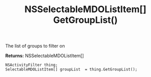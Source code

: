 ﻿---
uid: crmscript_ref_NSActivityFilter_GetGroupList
title: NSSelectableMDOListItem[] GetGroupList()
intellisense: NSActivityFilter.GetGroupList
keywords: NSActivityFilter, GetGroupList
so.topic: reference
---

The list of groups to filter on

**Returns:** NSSelectableMDOListItem[]


```crmscript
NSActivityFilter thing;
SelectableMDOListItem[] groupList  = thing.GetGroupList();
```
